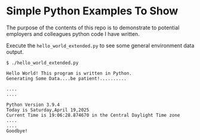 # Simple Python Examples To Show

The purpose of the contents of this repo is to demonstrate to potential employers and colleagues python code I have written.

Execute the `hello_world_extended.py` to see some general environment data output. 

```
$ ./hello_world_extended.py

Hello World! This program is written in Python.
Generating Some Data....be patient!..........

....
....

Python Version 3.9.4
Today is Saturday,April 19,2025
Current Time is 19:06:28.874670 in the Central Daylight Time zone
....
....
Goodbye!
```

